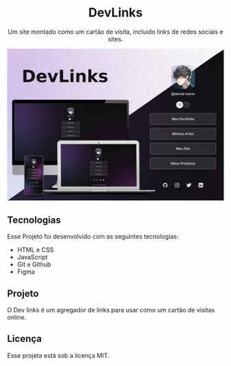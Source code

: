 <h1 align="center">DevLinks</h1>

<p align="center">
Um site montado como um cartão de visita, incluido links de redes sociais e sites.
</p>

<p align="center">
    <img alt="License" src=".github/preview.jpg">
</p>

## Tecnologias

Esse Projeto foi desenvolvido com as seguintes tecnologias:

- HTML e CSS
- JavaScript
- Git e Github
- Figma

## Projeto

O Dev links é um agregador de links para usar como um cartão de visitas online.


## Licença

Esse projeta está sob a licença MIT.